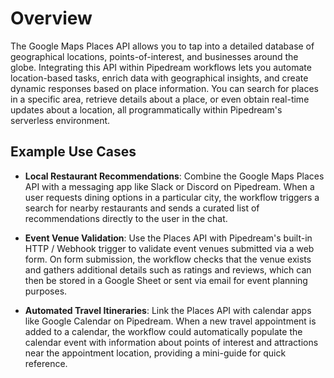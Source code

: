 # Overview

The Google Maps Places API allows you to tap into a detailed database of geographical locations, points-of-interest, and businesses around the globe. Integrating this API within Pipedream workflows lets you automate location-based tasks, enrich data with geographical insights, and create dynamic responses based on place information. You can search for places in a specific area, retrieve details about a place, or even obtain real-time updates about a location, all programmatically within Pipedream's serverless environment.

## Example Use Cases

- **Local Restaurant Recommendations**: Combine the Google Maps Places API with a messaging app like Slack or Discord on Pipedream. When a user requests dining options in a particular city, the workflow triggers a search for nearby restaurants and sends a curated list of recommendations directly to the user in the chat.

- **Event Venue Validation**: Use the Places API with Pipedream's built-in HTTP / Webhook trigger to validate event venues submitted via a web form. On form submission, the workflow checks that the venue exists and gathers additional details such as ratings and reviews, which can then be stored in a Google Sheet or sent via email for event planning purposes.

- **Automated Travel Itineraries**: Link the Places API with calendar apps like Google Calendar on Pipedream. When a new travel appointment is added to a calendar, the workflow could automatically populate the calendar event with information about points of interest and attractions near the appointment location, providing a mini-guide for quick reference.
